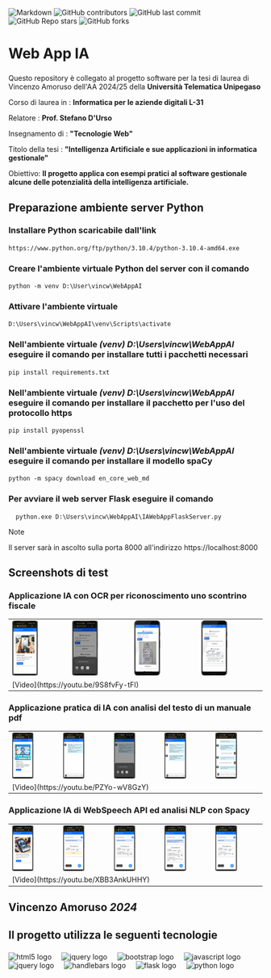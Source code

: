 ![Markdown](https://img.shields.io/badge/markdown-%23000000.svg?style=flat=markdown&logoColor=white) ![GitHub contributors](https://img.shields.io/github/contributors/vamoruso/WebAppAI?style=flat) ![GitHub last commit](https://img.shields.io/github/last-commit/vamoruso/WebAppAI?style=flat)  ![GitHub Repo stars](https://img.shields.io/github/stars/vamoruso/WebAppAI?style=social)  ![GitHub forks](https://img.shields.io/github/vamoruso/WebAppAI?style=social)

<h1 align="left">Web App IA </h1>

###

<p align="left">Questo repository è collegato al progetto software per la tesi di laurea di Vincenzo Amoruso dell'AA 2024/25 della <b>Università Telematica Unipegaso</b> </p>
<p align="left">Corso di laurea in : <b>Informatica per le aziende digitali L-31</b> </p>
<p align="left">Relatore : <b>Prof. Stefano D&apos;Urso</b> </p>
<p align="left">Insegnamento di : <b>&quot;Tecnologie Web&quot;</b></p>
<p align="left">Titolo della tesi : <b>&quot;Intelligenza Artificiale e sue applicazioni in informatica gestionale&quot;</b></p>
<p align="left">Obiettivo: <b>Il progetto applica con esempi pratici al software gestionale alcune delle potenzialità della intelligenza artificiale.</b></p>

## Preparazione ambiente server Python

### Installare Python scaricabile dall'link 
    https://www.python.org/ftp/python/3.10.4/python-3.10.4-amd64.exe
### Creare l'ambiente virtuale Python del server con il comando
    python -m venv D:\User\vincw\WebAppAI
### Attivare l'ambiente virtuale 
    D:\Users\vincw\WebAppAI\venv\Scripts\activate 
### Nell'ambiente virtuale *(venv) D:\Users\vincw\WebAppAI*  eseguire il comando per installare tutti i pacchetti necessari
    pip install requirements.txt 
### Nell'ambiente virtuale *(venv) D:\Users\vincw\WebAppAI*  eseguire il comando per installare il pacchetto per l'uso del protocollo https
    pip install pyopenssl 
### Nell'ambiente virtuale *(venv) D:\Users\vincw\WebAppAI*  eseguire il comando per installare il modello spaCy
    python -m spacy download en_core_web_md
### Per avviare il web server Flask eseguire il comando
````Shell
  python.exe D:\Users\vincw\WebAppAI\IAWebAppFlaskServer.py
````

> [!NOTE]
> Il server sarà in ascolto sulla porta 8000 all'indirizzo https://localhost:8000 

## Screenshots di test

### Applicazione IA con OCR per riconoscimento uno scontrino fiscale
    
<table>
<tr>
<td><img src="https://github.com/vamoruso/WebAppAI/blob/main/screenshots/OCR/OCR_screen_1_1.png" style="width: 50%; height: 50%" /> </td>
<td><img src="https://github.com/vamoruso/WebAppAI/blob/main/screenshots/OCR/OCR_screen_1.png" style="width: 50%; height: 50%" /> </td>
<td><img src="https://github.com/vamoruso/WebAppAI/blob/main/screenshots/OCR/OCR_screen_2.png" style="width: 50%; height: 50%" /> </td>
<td><img src="https://github.com/vamoruso/WebAppAI/blob/main/screenshots/OCR/OCR_screen_3.png" style="width: 50%; height: 50%" /> </td>
</tr>  
     <tr>
      <td colspan=4>[Video](https://youtu.be/9S8fvFy-tFI)</td> 
   </tr> 
</table>
    
### Applicazione pratica di IA con analisi del testo di un manuale pdf

<table>
   <tr>
    <td><img src="https://github.com/vamoruso/WebAppAI/blob/main/screenshots/Chatbot/Chatbot_screen1.png" style="width: 50%; height: 50%"/> </td>
    <td><img src="https://github.com/vamoruso/WebAppAI/blob/main/screenshots/Chatbot/Chatbot_screen2.png" style="width: 50%; height: 50%"/> </td>
    <td><img src="https://github.com/vamoruso/WebAppAI/blob/main/screenshots/Chatbot/Chatbot_screen3.png" style="width: 50%; height: 50%"/> </td>
    <td><img src="https://github.com/vamoruso/WebAppAI/blob/main/screenshots/Chatbot/Chatbot_screen4.png" style="width: 50%; height: 50%"/> </td>
    <td><img src="https://github.com/vamoruso/WebAppAI/blob/main/screenshots/Chatbot/Chatbot_screen5.png" style="width: 50%; height: 50%"/> </td>
   </tr>
   <tr>
      <td colspan=5>[Video](https://youtu.be/PZYo-wV8GzY)</td> 
   </tr> 
</table>  
    
### Applicazione IA di WebSpeech API ed analisi NLP con Spacy

<table>
<tr>
<td><img src="https://github.com/vamoruso/WebAppAI/blob/main/screenshots/absences_vocal_command/AssenzeDaComandoVocale_screen1.png" style="width: 50%; height: 50%"/> </td>
<td><img src="https://github.com/vamoruso/WebAppAI/blob/main/screenshots/absences_vocal_command/AssenzeDaComandoVocale_screen2.png" style="width: 50%; height: 50%"/> </td>
<td><img src="https://github.com/vamoruso/WebAppAI/blob/main/screenshots/absences_vocal_command/AssenzeDaComandoVocale_screen3.png" style="width: 50%; height: 50%"/> </td>
<td><img src="https://github.com/vamoruso/WebAppAI/blob/main/screenshots/absences_vocal_command/AssenzeDaComandoVocale_screen4.png" style="width: 50%; height: 50%"/> </td>
<td><img src="https://github.com/vamoruso/WebAppAI/blob/main/screenshots/absences_vocal_command/AssenzeDaComandoVocale_screen5.png" style="width: 50%; height: 50%"/> </td>  
</tr>  
     <tr>
      <td colspan=5>[Video](https://youtu.be/XBB3AnkUHHY)</td> 
   </tr> 
</table>   

###

<h2 align="left">Vincenzo Amoruso <cite>2024</cite></h2>

###

<h2 align="left">Il progetto utilizza le seguenti tecnologie</h2>

###

<div align="left">
  <img src="https://cdn.jsdelivr.net/gh/devicons/devicon/icons/html5/html5-original.svg" height="40" alt="html5 logo"  />
  <img width="12" />
  <img src="https://cdn.jsdelivr.net/gh/devicons/devicon/icons/css3/css3-original.svg" height="40" alt="jquery logo"  />
  <img width="12" />
  <img src="https://cdn.jsdelivr.net/gh/devicons/devicon/icons/bootstrap/bootstrap-original.svg" height="40" alt="bootstrap logo"  />
  <img width="12" />
  <img src="https://cdn.jsdelivr.net/gh/devicons/devicon/icons/javascript/javascript-original.svg" height="40" alt="javascript logo"  />
  <img width="12" />
  <img src="https://cdn.jsdelivr.net/gh/devicons/devicon/icons/jquery/jquery-original.svg" height="40" alt="jquery logo"  />
  <img width="12" />
  <img src="https://cdn.jsdelivr.net/gh/devicons/devicon/icons/handlebars/handlebars-original.svg" height="40" alt="handlebars logo"  />
  <img width="12" />
  <img src="https://cdn.jsdelivr.net/gh/devicons/devicon/icons/flask/flask-original.svg" height="40" alt="flask logo"  />
  <img width="12" />
  <img src="https://cdn.jsdelivr.net/gh/devicons/devicon/icons/python/python-original.svg" height="40" alt="python logo"  />
</div>

###


